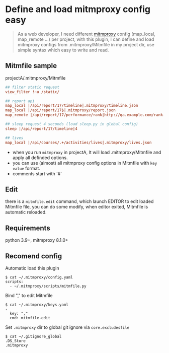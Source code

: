 # Define and load mitmproxy config easy

> As a web developer, I need different [mitmproxy](https://github.com/mitmproxy/mitmproxy) config (map_local, map_remote ...) per project,
with this plugin, I can define and load mitmproxy configs from .mitmproxy/Mitmfile in my project dir, use simple syntax which easy to write and read.

## Mitmfile sample
projectA/.mitmproxy/Mitmfile

```ini
## filter static request
view_filter !~u /static/

## report api
map_local |/api/report/17/timeline|.mitmproxy/timeline.json
map_local |/api/report/17$|.mitmproxy/report.json
map_remote |/api/report/17/performance/rank|http://qa.example.com/rank.json

## sleep request 4 seconds (load sleep.py in global config)
sleep |/api/report/17/timeline|4

## lives
map_local |/api/courses/.+/activities/lives|.mitmproxy/lives.json
```

* when you run `mitmproxy` in projectA, It will load .mitmproxy/Mitmfile and apply all definded options.
* you can use (almost) all mitmproxy config options in Mitmfile with `key value` format.
* comments start with '#'


## Edit
there is a `mitmfile.edit` command, which launch EDITOR to edit loaded Mitmfile file, you can do some modify, when editor exited, Mitmfile is automatic reloaded.

## Requirements
python 3.9+, mitmproxy 8.1.0+

## Recomend config
Automatic load this plugin
```shell
$ cat ~/.mitmproxy/config.yaml
scripts:
  - ~/.mitmproxy/scripts/mitmfile.py
```

Bind "," to edit Mitmfile
```shell
$ cat ~/.mitmproxy/keys.yaml
-
  key: ","
  cmd: mitmfile.edit
```

Set `.mitmproxy` dir to global git ignore via `core.excludesfile`
```
$ cat ~/.gitignore_global
.DS_Store
.mitmproxy
```
